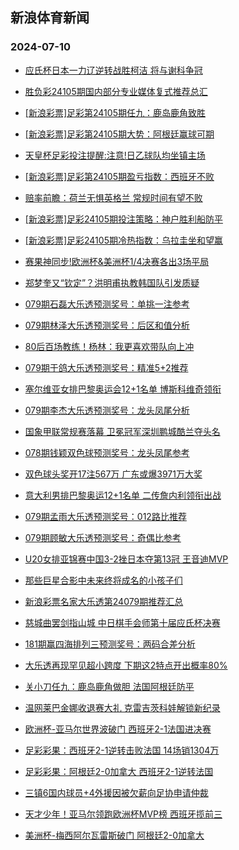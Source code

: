 ## 新浪体育新闻 
### 2024-07-10

+ [应氏杯日本一力辽逆转战胜柯洁 将与谢科争冠](https://sports.sina.com.cn/go/2024-07-09/doc-inccppef8741257.shtml)

+ [胜负彩24105期国内部分专业媒体复式推荐总汇](https://sports.sina.com.cn/l/2024-07-09/doc-inccnwhv0515329.shtml)

+ [[新浪彩票]足彩第24105期任九：鹿岛鹿角致胜](https://sports.sina.com.cn/l/2024-07-09/doc-inccnwhp8920101.shtml)

+ [[新浪彩票]足彩第24105期大势：阿根廷赢球可期](https://sports.sina.com.cn/l/2024-07-09/doc-inccnwhp8919203.shtml)

+ [天皇杯足彩投注提醒:注意!日乙球队均坐镇主场](https://sports.sina.com.cn/l/2024-07-09/doc-inccnwhv0568001.shtml)

+ [[新浪彩票]足彩第24105期盈亏指数：西班牙不败](https://sports.sina.com.cn/l/2024-07-09/doc-inccnwhp8921387.shtml)

+ [赔率前瞻：荷兰无惧英格兰 常规时间有望不败](https://sports.sina.com.cn/l/2024-07-09/doc-inccnryr9024463.shtml)

+ [[新浪彩票]足彩24105期投注策略：神户胜利船防平](https://sports.sina.com.cn/l/2024-07-09/doc-inccnwhp8920725.shtml)

+ [[新浪彩票]足彩24105期冷热指数：乌拉圭坐和望赢](https://sports.sina.com.cn/l/2024-07-09/doc-inccphwi8815640.shtml)

+ [赛果神同步!欧洲杯&美洲杯1/4决赛各出3场平局](https://sports.sina.com.cn/l/2024-07-09/doc-inccnwhv0586605.shtml)

+ [郑梦奎又“钦定”？洪明甫执教韩国队引发质疑](https://sports.sina.com.cn/china/2024-07-09/doc-inccphwr0452208.shtml)

+ [079期石磊大乐透预测奖号：单挑一注参考](https://sports.sina.com.cn/l/2024-07-09/doc-inccphwr0436355.shtml)

+ [079期林泽大乐透预测奖号：后区和值分析](https://sports.sina.com.cn/l/2024-07-09/doc-inccphwi8824979.shtml)

+ [80后百场教练！杨林：我更喜欢带队向上冲](https://sports.sina.com.cn/china/2024-07-09/doc-inccphwr0450431.shtml)

+ [079期于鸽大乐透预测奖号：精准5+2推荐](https://sports.sina.com.cn/l/2024-07-09/doc-inccphwi8825314.shtml)

+ [塞尔维亚女排巴黎奥运会12+1名单 博斯科维奇领衔](https://sports.sina.com.cn/others/volleyball/2024-07-09/doc-inccptnx6839411.shtml)

+ [079期李杰大乐透预测奖号：龙头凤尾分析](https://sports.sina.com.cn/l/2024-07-09/doc-inccphwr0434960.shtml)

+ [国象甲联常规赛落幕 卫冕冠军深圳鹏城酷兰夺头名](https://sports.sina.com.cn/go/2024-07-09/doc-inccmzax9271731.shtml)

+ [078期钱颖双色球预测奖号：龙头凤尾参考](https://sports.sina.com.cn/l/2024-07-09/doc-inccpaqt0464141.shtml)

+ [双色球头奖开17注567万 广东或爆3971万大奖](https://sports.sina.com.cn/l/2024-07-09/doc-inccqeax0144373.shtml)

+ [意大利男排巴黎奥运12+1名单 二传詹内利领衔出战](https://sports.sina.com.cn/others/volleyball/2024-07-09/doc-inccnwhv0518434.shtml)

+ [079期孟雨大乐透预测奖号：012路比推荐](https://sports.sina.com.cn/l/2024-07-09/doc-inccphwr0436123.shtml)

+ [079期顾敏大乐透预测奖号：奇偶比参考](https://sports.sina.com.cn/l/2024-07-09/doc-inccphwi8824106.shtml)

+ [U20女排亚锦赛中国3-2挫日本夺第13冠 王音迪MVP](https://sports.sina.com.cn/others/volleyball/2024-07-09/doc-inccpxuz0255969.shtml)

+ [那些巨星合影中未来终将成名的小孩子们](https://sports.sina.com.cn/g/pl/2024-07-09/doc-inccpaqt0501278.shtml)

+ [新浪彩票名家大乐透第24079期推荐汇总](https://sports.sina.com.cn/l/2024-07-09/doc-inccpaqm8867340.shtml)

+ [慈城曲罢剑指山城 中日棋手会师第十届应氏杯决赛](https://sports.sina.com.cn/go/2024-07-09/doc-inccptnz3524800.shtml)

+ [181期赢四海排列三预测奖号：两码合差分析](https://sports.sina.com.cn/l/2024-07-09/doc-inccpaqm8879750.shtml)

+ [大乐透再现罕见超小跨度 下期这2特点开出概率80%](https://sports.sina.com.cn/l/2024-07-09/doc-inccppez6871639.shtml)

+ [关小刀任九：鹿岛鹿角做胆 法国阿根廷防平](https://sports.sina.com.cn/l/2024-07-09/doc-inccppey0071623.shtml)

+ [温网莱巴金娜收退赛大礼 克雷吉茨科娃解锁新纪录](https://sports.sina.com.cn/tennis/wta/2024-07-09/doc-inccpaqr7522591.shtml)

+ [欧洲杯-亚马尔世界波破门 西班牙2-1法国进决赛](https://sports.sina.com.cn/g/pl/2024-07-10/doc-inccqzhn9748514.shtml)

+ [足彩彩果：西班牙2-1逆转击败法国 14场销1304万](https://sports.sina.com.cn/l/2024-07-10/doc-inccqzhf9495948.shtml)

+ [足彩彩果：阿根廷2-0加拿大 西班牙2-1逆转法国](https://sports.sina.com.cn/l/2024-07-10/doc-inccqzhf9495948.shtml)

+ [三镇6国内球员+4外援因被欠薪向足协申请仲裁](https://sports.sina.com.cn/china/2024-07-10/doc-inccqzhf9499558.shtml)

+ [天才少年！亚马尔领跑欧洲杯MVP榜 西班牙揽前三](https://sports.sina.com.cn/l/2024-07-10/doc-inccrfqk9671435.shtml)

+ [美洲杯-梅西阿尔瓦雷斯破门 阿根廷2-0加拿大](https://sports.sina.com.cn/g/pl/2024-07-10/doc-inccrfqk9667718.shtml)

